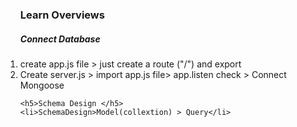 
 <ol>
  <h3>Learn Overviews</h3>
    <h5>Connect Database</h5>
    <li>create app.js file > just create a route ("/") and export  </li>
    <li> Create server.js > import app.js file> app.listen check > Connect Mongoose </li>

    <h5>Schema Design </h5>
    <li>SchemaDesign>Model(collextion) > Query</li>
    

</ol> 

